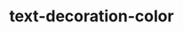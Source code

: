 ---
title: "text-decoration-color"
category: css
keywords: underline
last_test_date: "2020-04-30"
test_url: "/tests/css-text-decoration.html"
test_results_url: "https://app.emailonacid.com/app/acidtest/VYmPi84Nw2pMoQLeljigICaH0QudjS2xc2CgpvPbEW7FZ/list"
stats: {
    apple-mail: {
        macos: {
            "12.4":"y"
        },
        ios: {
            "12":"a #1",
            "13.4":"y"
        }
    },
    gmail: {
        desktop-webmail: {
            "2020-04":"y"
        },
        ios: {
            "2020-04":"a #3"
        },
        android: {
            "2020-04":"a #3"
        },
        mobile-webmail: {
            "2020-04":"n"
        }
    },
    orange: {
        desktop-webmail: {
            "2020-04":"y",
            "2021-03":"n"
        },
        ios: {
            "2020-04":"y"
        },
        android: {
            "2020-04":"y"
        }
    },
    outlook: {
        windows: {
            "2003":"n",
            "2007":"n #2",
            "2010":"n #2",
            "2013":"n #2",
            "2016":"n #2",
            "2019":"n #2"
        },
        windows-10-mail: {
            "2020-04":"n #2"
        },
        macos: {
            "2011":"a #1",
            "2016":"a #1"
        },
        outlook-com: {
            "2020-04":"y"
        },
        ios: {
            "2020-04":"y"
        },
        android: {
            "2020-04":"y"
        }
    },
    samsung-email: {
        android: {
            "7.0":"y"
        }
    },
    sfr: {
        desktop-webmail: {
            "2020-04":"y"
        },
        ios: {
            "2020-04":"y"
        },
        android: {
            "2020-04":"y"
        }
    },
    thunderbird: {
        macos: {
            "68.7":"y"
        }
    },
    aol: {
        desktop-webmail: {
            "2020-04":"y"
        },
        ios: {
            "2020-04":"y"
        },
        android: {
            "2020-04":"y"
        }
    },
    yahoo: {
        desktop-webmail: {
            "2020-04":"y"
        },
        ios: {
            "2020-04":"y"
        },
        android: {
            "2020-04":"y"
        }
    },
    protonmail: {
        desktop-webmail: {
            "2020-04":"y"
        },
        ios: {
            "2020-04":"y"
        },
        android: {
            "2020-04":"y"
        }
    },
    hey: {
        desktop-webmail: {
            "2020-06":"y"
        }
    },
    mail-ru: {
        desktop-webmail: {
            "2020-10":"y"
        }
    },
    fastmail: {
        desktop-webmail: {
            "2021-07": "y"
        }
    }
}
notes: "`text-decoration-color` is not supported in Internet Explorer."
notes_by_num: {
    "1": "Supported with prefix `-webkit-`.",
    "2": "Not supported, but the proprietary `text-underline-color` property can be used instead.",
    "3": "Partial. Not supported with non Gmail accounts."
}
links: {
    "Can I use: text-decoration-color": "https://caniuse.com/#feat=text-decoration-color",
    "MDN: text-decoration-color": "https://developer.mozilla.org/en-US/docs/Web/CSS/text-decoration-color"
}
---